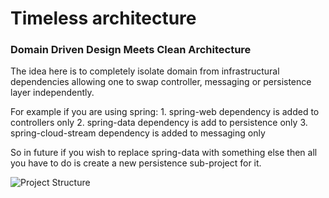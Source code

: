# Timeless architecture 
### Domain Driven Design Meets Clean Architecture

The idea here is to completely isolate domain from infrastructural dependencies allowing one to swap controller, messaging or persistence layer independently.

For example if you are using spring:
    1. spring-web dependency is added to controllers only
    2. spring-data dependency is add to persistence only
    3. spring-cloud-stream dependency is added to messaging only
    
So in future if you wish to replace spring-data with something else then all you have to do is create a new persistence sub-project for it.     

![Project Structure](https://raw.githubusercontent.com/sharmapankaj2512/timeless-architecture/master/project-structure.png) 
